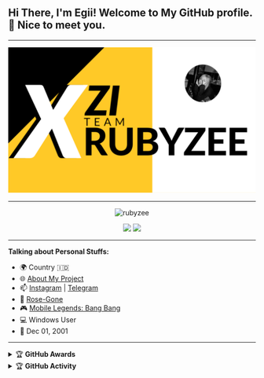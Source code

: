 <!-- Your title -->
## Hi There, I'm Egii! Welcome to My GitHub profile. 👋 Nice to meet you.

---

<p align="center">
  <img src="https://github.com/rubyzee/rubyzee/raw/main/banner.png"><br>
</p>

---

<p align="center"> <img src="https://komarev.com/ghpvc/?username=rubyzee&label=Profile%20views&color=0e75b6&style=flat" alt="rubyzee" /> </p>
<p align="center">
<a href="https://github.com/rubyzee"> <img src="https://img.shields.io/badge/-Github-000?style=flat&logo=Github&logoColor=white" /></a>
<a href="https://regidesoftian@gmail.com"> <img src="https://img.shields.io/badge/-Gmail-c14438?style=flat&logo=Gmail&logoColor=white" /></a>

---
<!-- Talking about you -->
**Talking about Personal Stuffs:**

- 🌍 Country 🇮🇩
- 🌐 [About My Project](https://t.me/StrelicaRuby)
- 📫 [Instagram](https://www.instagram.com/eggi.rd/) | [Telegram](https://t.me/mystrelica)
- 🎼 [Rose-Gone](https://youtu.be/0Yn8-0nUiLk)
- 🎮 [Mobile Legends: Bang Bang](https://m.mobilelegends.com/id)
- 💻 Windows User
- 🎉 Dec 01, 2001
	
---

<details>
    <summary>&#127942 <b>GitHub Awards</b></summary><br/>
<div align="center">
  <img src="https://github-readme-stats.vercel.app/api?username=rubyzee&show_icons=true&theme=aura" alt="Egii Github Stats">

</details>

<details>
    <summary>&#127942 <b>GitHub Activity</b></summary><br/>

![Metrics](https://metrics.lecoq.io/ruvyzee?template=classic&repositories.forks=true&languages=1&languages.colors=github&languages.threshold=0%25&config.timezone=Asia%2FJakarta)

---
